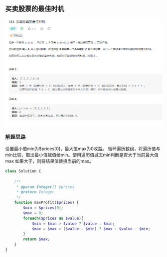 ## 买卖股票的最佳时机

![img.png](../images/6.png)

### 解题思路
设置最小值min为$prices[0]，最大值max为0收益。
循环遍历数组，将遍历值与min比较，取出最小值赋值给min。使用遍历值减去min判断是否大于当前最大值max
如果大于，则将结果值替换当前的max。
```php 
class Solution {

    /**
     * @param Integer[] $prices
     * @return Integer
     */
    function maxProfit($prices) {
        $min = $prices[0];
        $max = 0;
        foreach($prices as $value){
            $min = $min > $value ? $value : $min;
            $max = $max > ($value - $min) ? $max : $value - $min;
        }
        return $max;
    }
}
```